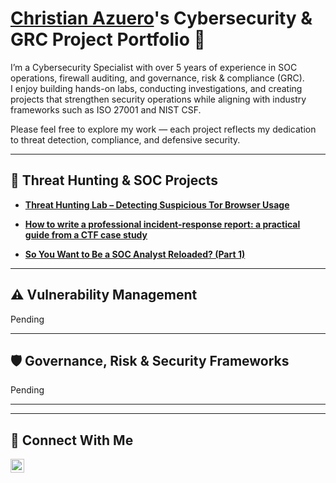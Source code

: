 # <a href="https://www.linkedin.com/in/christianazuero/">Christian Azuero</a>'s Cybersecurity & GRC Project Portfolio 🔐

I’m a Cybersecurity Specialist with over 5 years of experience in SOC operations, firewall auditing, and governance, risk & compliance (GRC).  
I enjoy building hands-on labs, conducting investigations, and creating projects that strengthen security operations while aligning with industry frameworks such as ISO 27001 and NIST CSF.  

Please feel free to explore my work — each project reflects my dedication to threat detection, compliance, and defensive security.

---
## 🚨 Threat Hunting & SOC Projects

- **[Threat Hunting Lab – Detecting Suspicious Tor Browser Usage](https://github.com/yourgithub/threat-hunting-tor)**  
- **[How to write a professional incident-response report: a practical guide from a CTF case study](https://medium.com/@cristhianfazuero/so-you-want-to-be-a-soc-analyst-reloaded-part-1-18ca16feeec7)**

-  **[So You Want to Be a SOC Analyst Reloaded? (Part 1)]([https://medium.com/@cristhianfazuero/so-you-want-to-be-a-soc-analyst-reloaded-part-1-18ca16feeec7](https://medium.com/@cristhianfazuero/how-to-write-a-professional-incident-response-report-a-practical-guide-from-a-ctf-case-study-7baae3e8bf5e))** 
---
## ⚠️ Vulnerability Management

Pending

---

## 🛡️ Governance, Risk & Security Frameworks

Pending  

---

<hr/>

## 🤳 Connect With Me

[<img align="left" alt="christianazuero | LinkedIn" width="22px" src="https://cdn.jsdelivr.net/npm/simple-icons@v3/icons/linkedin.svg" />][linkedin]

[linkedin]: https://linkedin.com/in/christianazuero

<!--
<img width="35" alt="image" src="https://github.com/user-attachments/assets/2f41c7cd-5ea8-4475-b451-a37161b6c3fb"> 
<img width="35" alt="image" src="https://github.com/user-attachments/assets/77649969-9910-4994-8b96-74a116cfb2a8">
-->

